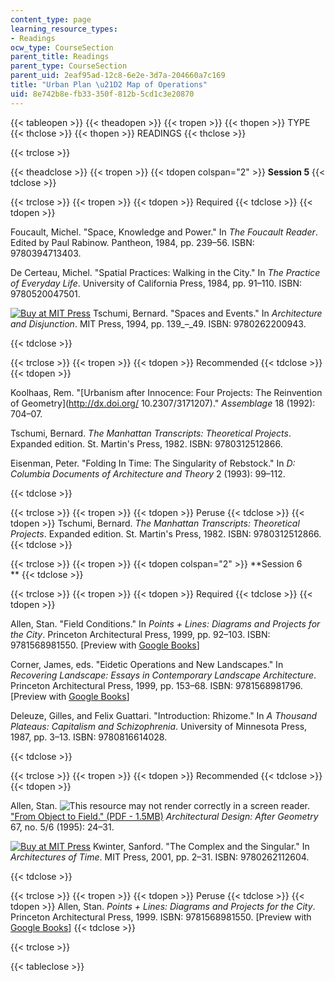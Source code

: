 ```yaml
---
content_type: page
learning_resource_types:
- Readings
ocw_type: CourseSection
parent_title: Readings
parent_type: CourseSection
parent_uid: 2eaf95ad-12c8-6e2e-3d7a-204660a7c169
title: "Urban Plan \u21D2 Map of Operations"
uid: 8e742b8e-fb33-350f-812b-5cd1c3e20870
---
```


{{< tableopen >}}
{{< theadopen >}}
{{< tropen >}}
{{< thopen >}}
TYPE
{{< thclose >}}
{{< thopen >}}
READINGS
{{< thclose >}}

{{< trclose >}}

{{< theadclose >}}
{{< tropen >}}
{{< tdopen colspan="2" >}}
**Session 5**
{{< tdclose >}}

{{< trclose >}}
{{< tropen >}}
{{< tdopen >}}
Required
{{< tdclose >}}
{{< tdopen >}}


Foucault, Michel. "Space, Knowledge and Power." In _The Foucault Reader_. Edited by Paul Rabinow. Pantheon, 1984, pp. 239–56. ISBN: 9780394713403.

De Certeau, Michel. "Spatial Practices: Walking in the City." In _The Practice of Everyday Life_. University of California Press, 1984, pp. 91–110. ISBN: 9780520047501.

[![Buy at MIT Press](/images/mp_logo.gif)](https://mitpress.mit.edu/9780262200943) Tschumi, Bernard. "Spaces and Events." In _Architecture and Disjunction_. MIT Press, 1994, pp. 139_–_49\. ISBN: 9780262200943.


{{< tdclose >}}

{{< trclose >}}
{{< tropen >}}
{{< tdopen >}}
Recommended
{{< tdclose >}}
{{< tdopen >}}


Koolhaas, Rem. "[Urbanism after Innocence: Four Projects: The Reinvention of Geometry](http://dx.doi.org/ 10.2307/3171207)." _Assemblage_ 18 (1992): 704–07.

Tschumi, Bernard. _The Manhattan Transcripts: Theoretical Projects_. Expanded edition. St. Martin's Press, 1982. ISBN: 9780312512866.

Eisenman, Peter. "Folding In Time: The Singularity of Rebstock." In _D: Columbia Documents of Architecture and Theory_ 2 (1993): 99–112.


{{< tdclose >}}

{{< trclose >}}
{{< tropen >}}
{{< tdopen >}}
Peruse
{{< tdclose >}}
{{< tdopen >}}
Tschumi, Bernard. _The Manhattan Transcripts: Theoretical Projects_. Expanded edition. St. Martin's Press, 1982. ISBN: 9780312512866.
{{< tdclose >}}

{{< trclose >}}
{{< tropen >}}
{{< tdopen colspan="2" >}}
**Session 6  
**
{{< tdclose >}}

{{< trclose >}}
{{< tropen >}}
{{< tdopen >}}
Required
{{< tdclose >}}
{{< tdopen >}}


Allen, Stan. "Field Conditions." In _Points + Lines: Diagrams and Projects for the City_. Princeton Architectural Press, 1999, pp. 92–103. ISBN: 9781568981550. \[Preview with [Google Books](http://books.google.com/books?id=wAFWUzSN8FsC&pg=PA93#v=onepage)\]

Corner, James, eds. "Eidetic Operations and New Landscapes." In _Recovering Landscape: Essays in Contemporary Landscape Architecture_. Princeton Architectural Press, 1999, pp. 153–68. ISBN: 9781568981796. \[Preview with [Google Books](http://books.google.com/books?id=aGAVHkQBTGkC&pg=PA153#v=onepage)\]

Deleuze, Gilles, and Felix Guattari. "Introduction: Rhizome." In _A Thousand Plateaus: Capitalism and Schizophrenia_. University of Minnesota Press, 1987, pp. 3–13. ISBN: 9780816614028.


{{< tdclose >}}

{{< trclose >}}
{{< tropen >}}
{{< tdopen >}}
Recommended
{{< tdclose >}}
{{< tdopen >}}


Allen, Stan. ![This resource may not render correctly in a screen reader.](/images/inacessible.gif)["From Object to Field." (PDF - 1.5MB)](http://lostritto.com/risd2013spring/wp-content/uploads/2013/04/allen1.pdf) _Architectural Design: After Geometry_ 67, no. 5/6 (1995): 24–31.

[![Buy at MIT Press](/images/mp_logo.gif)](https://mitpress.mit.edu/9780262112604) Kwinter, Sanford. "The Complex and the Singular." In _Architectures of Time_. MIT Press, 2001, pp. 2–31. ISBN: 9780262112604.


{{< tdclose >}}

{{< trclose >}}
{{< tropen >}}
{{< tdopen >}}
Peruse
{{< tdclose >}}
{{< tdopen >}}
Allen, Stan. _Points + Lines: Diagrams and Projects for the City_. Princeton Architectural Press, 1999. ISBN: 9781568981550. \[Preview with [Google Books](http://books.google.com/books?id=wAFWUzSN8FsC&pg=PAfrontcover#v=onepage)\]
{{< tdclose >}}

{{< trclose >}}

{{< tableclose >}}